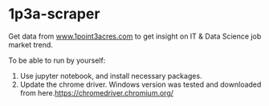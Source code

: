 # 1p3a-scraper

Get data from www.1point3acres.com to get insight on IT & Data Science job market trend. 

To be able to run by yourself:

1. Use jupyter notebook, and install necessary packages.
2. Update the chrome driver. Windows version was tested and downloaded from here.https://chromedriver.chromium.org/
